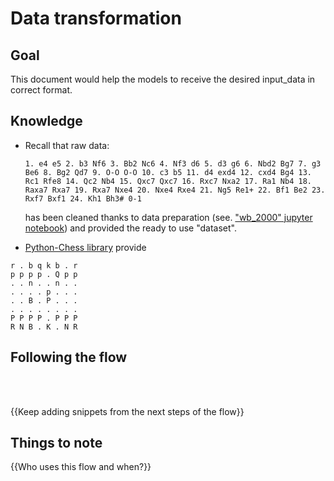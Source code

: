 # Data transformation

## Goal

This document would help the models to receive the desired input_data in correct format.

## Knowledge

*   Recall that raw data:
    ```text
    1. e4 e5 2. b3 Nf6 3. Bb2 Nc6 4. Nf3 d6 5. d3 g6 6. Nbd2 Bg7 7. g3 Be6 8. Bg2 Qd7 9. O-O O-O 10. c3 b5 11. d4 exd4 12. cxd4 Bg4 13. Rc1 Rfe8 14. Qc2 Nb4 15. Qxc7 Qxc7 16. Rxc7 Nxa2 17. Ra1 Nb4 18. Raxa7 Rxa7 19. Rxa7 Nxe4 20. Nxe4 Rxe4 21. Ng5 Re1+ 22. Bf1 Be2 23. Rxf7 Bxf1 24. Kh1 Bh3# 0-1
    ```
    has been cleaned thanks to data preparation (see. ["wb_2000" jupyter notebook](../server_cloud/data/wb_2000.ipynb)) and provided the ready to use "dataset".

*   [Python-Chess library](https://python-chess.readthedocs.io/en/) provide

```
r . b q k b . r
p p p p . Q p p
. . n . . n . .
. . . . p . . .
. . B . P . . .
. . . . . . . .
P P P P . P P P
R N B . K . N R
```

## Following the flow

<br/>



<br/>

{{Keep adding snippets from the next steps of the flow}}

## Things to note

{{Who uses this flow and when?}}

<br/>